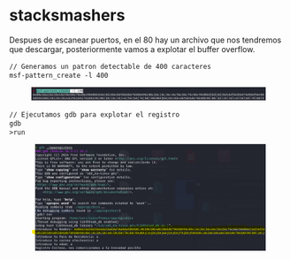# stacksmashers

Despues de escanear puertos, en el 80 hay un archivo que nos tendremos que descargar, posteriormente vamos a explotar el buffer overflow.

```
// Generamos un patron detectable de 400 caracteres
msf-pattern_create -l 400
```

<figure><img src="../../.gitbook/assets/image.png" alt=""><figcaption></figcaption></figure>

```
// Ejecutamos gdb para explotar el registro 
gdb
>run

```

<figure><img src="../../.gitbook/assets/image (1).png" alt=""><figcaption></figcaption></figure>

